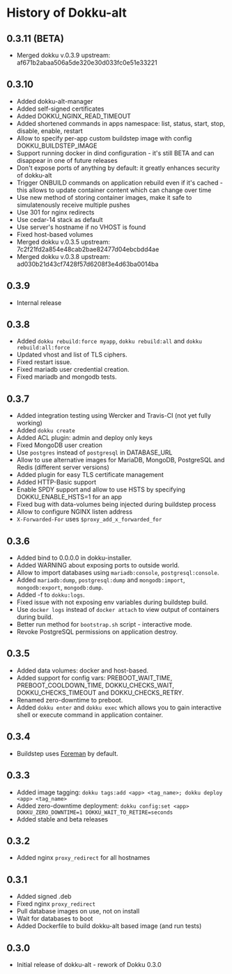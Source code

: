 # History of Dokku-alt

## 0.3.11 (BETA)

* Merged dokku v.0.3.9 upstream: af671b2abaa506a5de320e30d033fc0e51e33221

## 0.3.10

* Added dokku-alt-manager
* Added self-signed certificates
* Added DOKKU_NGINX_READ_TIMEOUT
* Added shortened commands in apps namespace: list, status, start, stop, disable, enable, restart
* Allow to specify per-app custom buildstep image with config DOKKU_BUILDSTEP_IMAGE
* Support running docker in dind configuration - it's still BETA and can disappear in one of future releases
* Don't expose ports of anything by default: it greatly enhances security of dokku-alt
* Trigger ONBUILD commands on application rebuild even if it's cached - this allows to update container content which can change over time
* Use new method of storing container images, make it safe to simulatenously receive multiple pushes
* Use 301 for nginx redirects
* Use cedar-14 stack as default
* Use server's hostname if no VHOST is found
* Fixed host-based volumes
* Merged dokku v.0.3.5 upstream: 7c2f21fd2a854e48cab2bae82477d04ebcbdd4ae
* Merged dokku v.0.3.8 upstream: ad030b21d43cf7428f57d6208f3e4d63ba0014ba

## 0.3.9

* Internal release

## 0.3.8

* Added `dokku rebuild:force myapp`, `dokku rebuild:all` and `dokku rebuild:all:force`
* Updated vhost and list of TLS ciphers.
* Fixed restart issue.
* Fixed mariadb user credential creation.
* Fixed mariadb and mongodb tests.

## 0.3.7

* Added integration testing using Wercker and Travis-CI (not yet fully working)
* Added `dokku create`
* Added ACL plugin: admin and deploy only keys
* Fixed MongoDB user creation
* Use `postgres` instead of `postgresql` in DATABASE_URL
* Allow to use alternative images for MariaDB, MongoDB, PostgreSQL and Redis (different server versions)
* Added plugin for easy TLS certificate management
* Added HTTP-Basic support
* Enable SPDY support and allow to use HSTS by specifying DOKKU_ENABLE_HSTS=1 for an app
* Fixed bug with data-volumes being injected during buildstep process
* Allow to configure NGINX listen address
* `X-Forwarded-For` uses `$proxy_add_x_forwarded_for`

## 0.3.6

* Added bind to 0.0.0.0 in dokku-installer.
* Added WARNING about exposing ports to outside world.
* Allow to import databases using `mariadb:console`, `postgresql:console`.
* Added `mariadb:dump`, `postgresql:dump` and `mongodb:import`, `mongodb:export`, `mongodb:dump`.
* Added -f to `dokku:logs`.
* Fixed issue with not exposing env variables during buildstep build.
* Use `docker logs` instead of `docker attach` to view output of containers during build.
* Better run method for `bootstrap.sh` script - interactive mode.
* Revoke PostgreSQL permissions on application destroy.

## 0.3.5

* Added data volumes: docker and host-based.
* Added support for config vars: PREBOOT_WAIT_TIME, PREBOOT_COOLDOWN_TIME, DOKKU_CHECKS_WAIT, DOKKU_CHECKS_TIMEOUT and DOKKU_CHECKS_RETRY.
* Renamed zero-downtime to preboot.
* Added `dokku enter` and `dokku exec` which allows you to gain interactive shell or execute command in application container.

## 0.3.4

* Buildstep uses [Foreman](https://github.com/ddollar/foreman) by default.

## 0.3.3

* Added image tagging: `dokku tags:add <app> <tag_name>; dokku deploy <app> <tag_name>`
* Added zero-downtime deployment: `dokku config:set <app> DOKKU_ZERO_DOWNTIME=1 DOKKU_WAIT_TO_RETIRE=seconds`
* Added stable and beta releases

## 0.3.2

* Added nginx `proxy_redirect` for all hostnames

## 0.3.1

* Added signed .deb
* Fixed nginx `proxy_redirect`
* Pull database images on use, not on install
* Wait for databases to boot
* Added Dockerfile to build dokku-alt based image (and run tests)

## 0.3.0

* Initial release of dokku-alt - rework of Dokku 0.3.0
